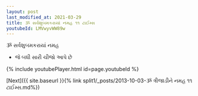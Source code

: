 ```yaml
---
layout: post
last_modified_at: 2021-03-29
title: ૐ સર્વશુબમકરાયાં નમહ ૧૧ ટાઈમ્સ
youtubeId: LMVwyvWW89w
---
```

 
 
 ૐ સર્વશુબમકરાયાં નમહ  
 
 -  જે બધી સારી ચીજો આપે છે 
 
  
 
  
 
 
 
 
 
 


{% include youtubePlayer.html id=page.youtubeId %}
 
[Next]({{ site.baseurl }}{% link  split1/_posts/2013-10-03-ૐ ત્રીજાડીને નમહ ૧૧ ટાઈમ્સ.md%})
 
